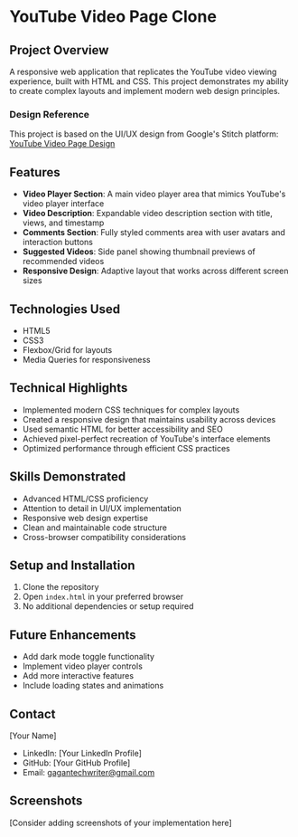 # YouTube Video Page Clone

## Project Overview
A responsive web application that replicates the YouTube video viewing experience, built with HTML and CSS. This project demonstrates my ability to create complex layouts and implement modern web design principles.

### Design Reference
This project is based on the UI/UX design from Google's Stitch platform:
[YouTube Video Page Design](https://stitch.withgoogle.com/projects/14894747336462228287)

## Features
- **Video Player Section**: A main video player area that mimics YouTube's video player interface
- **Video Description**: Expandable video description section with title, views, and timestamp
- **Comments Section**: Fully styled comments area with user avatars and interaction buttons
- **Suggested Videos**: Side panel showing thumbnail previews of recommended videos
- **Responsive Design**: Adaptive layout that works across different screen sizes

## Technologies Used
- HTML5
- CSS3
- Flexbox/Grid for layouts
- Media Queries for responsiveness

## Technical Highlights
- Implemented modern CSS techniques for complex layouts
- Created a responsive design that maintains usability across devices
- Used semantic HTML for better accessibility and SEO
- Achieved pixel-perfect recreation of YouTube's interface elements
- Optimized performance through efficient CSS practices

## Skills Demonstrated
- Advanced HTML/CSS proficiency
- Attention to detail in UI/UX implementation
- Responsive web design expertise
- Clean and maintainable code structure
- Cross-browser compatibility considerations

## Setup and Installation
1. Clone the repository
2. Open `index.html` in your preferred browser
3. No additional dependencies or setup required

## Future Enhancements
- Add dark mode toggle functionality
- Implement video player controls
- Add more interactive features
- Include loading states and animations

## Contact
[Your Name]
- LinkedIn: [Your LinkedIn Profile]
- GitHub: [Your GitHub Profile]
- Email: gagantechwriter@gmail.com

## Screenshots
[Consider adding screenshots of your implementation here]
